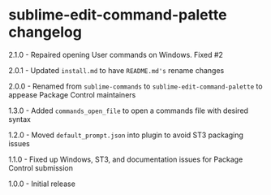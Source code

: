 # sublime-edit-command-palette changelog
2.1.0 - Repaired opening User commands on Windows. Fixed #2

2.0.1 - Updated `install.md` to have `README.md's` rename changes

2.0.0 - Renamed from `sublime-commands` to `sublime-edit-command-palette` to appease Package Control maintainers

1.3.0 - Added `commands_open_file` to open a commands file with desired syntax

1.2.0 - Moved `default_prompt.json` into plugin to avoid ST3 packaging issues

1.1.0 - Fixed up Windows, ST3, and documentation issues for Package Control submission

1.0.0 - Initial release
